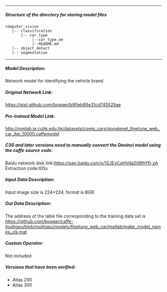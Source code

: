 *******************************************************************************
##### Structure of the directory for storing model files
```
computer_vision
   |-- classification
       |-- car_type
            |--car_type.om
            |--README.md
   |-- object_detect
   |-- segmentation
```
*******************************************************************************

##### Model Description:

Network model for identifying the vehicle brand

##### Original Network Link:

https://gist.github.com/bogger/b90eb88e31cd745525ae

##### Pre-trained Model Link:

http://mmlab.ie.cuhk.edu.hk/datasets/comp_cars/googlenet_finetune_web_car_iter_10000.caffemodel

##### C30 and later versions need to manually convert the Davinci model using the caffe source code.
Baidu network disk link:https://pan.baidu.com/s/12JEyCqHVda2jl9fhYfj-zA Extraction code:t05x

##### Input Data Description:

Input image size is 224*224, format is BGR

##### Out Data Description:

The address of the lable file corresponding to the training data set is https://github.com/bogger/caffe-multigpu/blob/multigpu/models/finetune_web_car/matlab/make_model_names_cls.mat

##### Custom Operator:

Not included

##### Versions that have been verified: 

- Atlas 200
- Atlas 300
